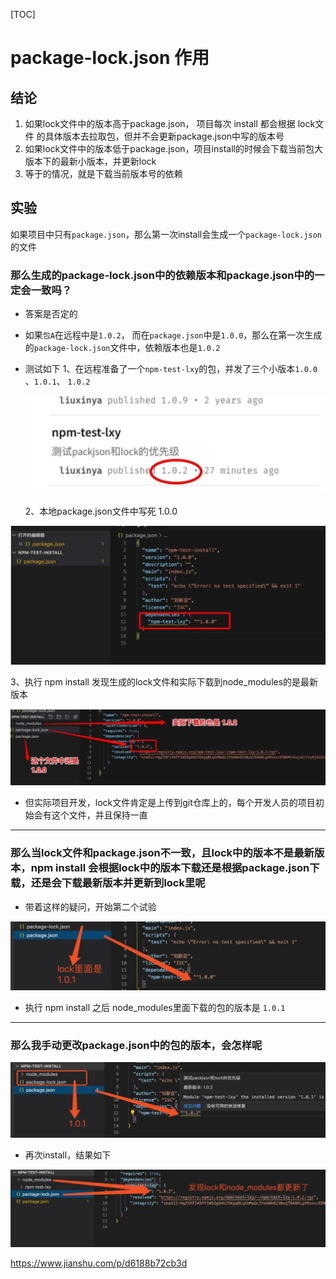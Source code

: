 [TOC]



# package-lock.json 作用

## 结论

1. 如果lock文件中的版本高于package.json， 项目每次 install 都会根据 lock文件 的具体版本去拉取包，但并不会更新package.json中写的版本号
2. 如果lock文件中的版本低于package.json，项目install的时候会下载当前包大版本下的最新小版本，并更新lock
3. 等于的情况，就是下载当前版本号的依赖



##  实验

如果项目中只有`package.json`，那么第一次install会生成一个`package-lock.json`的文件

### **那么生成的package-lock.json中的依赖版本和package.json中的一定会一致吗？**

- 答案是否定的

- 如果`包A`在远程中是`1.0.2`， 而在`package.json`中是`1.0.0`，那么在第一次生成的`package-lock.json`文件中，依赖版本也是`1.0.2`

- 测试如下
  1、在远程准备了一个`npm-test-lxy`的包，并发了三个小版本`1.0.0` 、`1.0.1`、 `1.0.2`

  ![image-20191204165906768](image-201912041703/image-20191204165906768-5449946.png)

  2、本地package.json文件中写死  1.0.0

![image-20191204165928300](image-201912041703/image-20191204165928300-5449968.png)

 

  3、执行 npm install 发现生成的lock文件和实际下载到node_modules的是最新版本

![image-20191204165948275](image-201912041703/image-20191204165948275-5449988.png)

- 但实际项目开发，lock文件肯定是上传到git仓库上的，每个开发人员的项目初始会有这个文件，并且保持一直

------

### 那么当lock文件和package.json不一致，且lock中的版本不是最新版本，npm install 会根据lock中的版本下载还是根据package.json下载，还是会下载最新版本并更新到lock里呢

- 带着这样的疑问，开始第二个试验

![image-20191204170052672](image-201912041703/image-20191204170052672-5450052.png)

- 执行 npm install 之后 node_modules里面下载的包的版本是 `1.0.1`

------

### 那么我手动更改package.json中的包的版本，会怎样呢

![image-20191204170109604](image-201912041703/image-20191204170109604-5450069.png)

- 再次install，结果如下

![image-20191204170121956](image-201912041703/image-20191204170121956-5450081.png)







<https://www.jianshu.com/p/d6188b72cb3d>